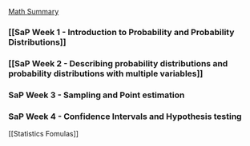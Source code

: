 [Math Summary](https://calimath.org/skillpages/probability-theory)
### [[SaP Week 1 - Introduction to Probability and Probability Distributions]]

### [[SaP Week 2 - Describing probability distributions and probability distributions with multiple variables]]

### SaP Week 3 - Sampling and Point estimation 

### SaP Week 4 - Confidence Intervals and Hypothesis testing

[[Statistics Fomulas]]

